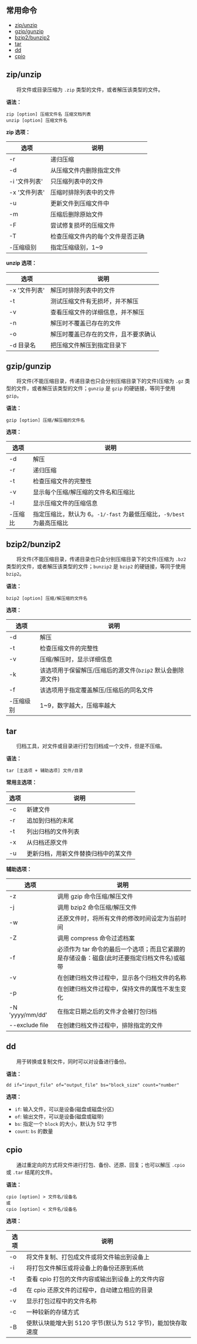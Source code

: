 ## 常用命令

+ [zip/unzip](#command-zip/unzip)
+ [gzip/gunzip](#command-gzip/gunzip)
+ [bzip2/bunzip2](#command-bzip2/bunzip2)
+ [tar](#command-tar)
+ [dd](#command-dd)
+ [cpio](#command-cpio)

## zip/unzip

&emsp;&emsp;将文件或目录压缩为 `.zip` 类型的文件，或者解压该类型的文件。

**语法：**

```shell
zip [option] 压缩文件名 压缩文档列表
unzip [option] 压缩文件名
```

**zip 选项：**

选项|说明
-|-
-r|递归压缩
-d|从压缩文件内删除指定文件
-i '文件列表'|只压缩列表中的文件
-x '文件列表'|压缩时排除列表中的文件
-u|更新文件到压缩文件中
-m|压缩后删除原始文件
-F|尝试修复损坏的压缩文件
-T|检查压缩文件内的每个文件是否正确
-压缩级别|指定压缩级别，1~9

**unzip 选项：**

选项|说明
-|-
-x '文件列表'|解压时排除列表中的文件
-t|测试压缩文件有无损坏，并不解压
-v|查看压缩文件的详细信息，并不解压
-n|解压时不覆盖已存在的文件
-o|解压时覆盖已存在的文件，且不要求确认
-d 目录名|把压缩文件解压到指定目录下


## gzip/gunzip

&emsp;&emsp;将文件(不能压缩目录，传递目录也只会分别压缩目录下的文件)压缩为 `.gz` 类型的文件，或者解压该类型的文件；`gunzip` 是 `gzip` 的硬链接，等同于使用 `gzip`。

**语法：**

```shell
gzip [option] 压缩/解压缩的文件名
```

**选项：**

选项|说明
-|-
-d|解压
-r|递归压缩
-t|检查压缩文件的完整性
-v|显示每个压缩/解压缩的文件名和压缩比
-l|显示压缩文件的压缩信息
-压缩比|指定压缩比，默认为 6。`-1/-fast` 为最低压缩比，`-9/best` 为最高压缩比

## bzip2/bunzip2

&emsp;&emsp;将文件(不能压缩目录，传递目录也只会分别压缩目录下的文件)压缩为 `.bz2` 类型的文件，或者解压该类型的文件；`bunzip2` 是 `bzip2` 的硬链接，等同于使用 `bzip2`。

**语法：**

```shell
bzip2 [option] 压缩/解压缩的文件名
```

**选项：**

选项|说明
-|-
-d|解压
-t|检查压缩文件的完整性
-v|压缩/解压时，显示详细信息
-k|该选项用于保留解压/压缩后的源文件(`bzip2` 默认会删除源文件)
-f|该选项用于指定覆盖解压/压缩后的同名文件
-压缩级别|1~9，数字越大，压缩率越大

## tar

&emsp;&emsp;归档工具，对文件或目录进行打包归档成一个文件，但是不压缩。

**语法：**

```shell
tar [主选项 + 辅助选项] 文件/目录
```

**常用主选项：**

选项|说明
-|-
-c|新建文件
-r|追加到归档的末尾
-t|列出归档的文件列表
-x|从归档还原文件
-u|更新归档，用新文件替换归档中的某文件

**辅助选项：**

选项|说明
-|-
-z|调用 gzip 命令压缩/解压文件
-j|调用 bzip2 命令压缩/解压文件
-w|还原文件时，将所有文件的修改时间设定为当前时间
-Z|调用 compress 命令过滤档案
-f|必须作为 tar 命令的最后一个选项；而且它紧跟的是存储设备：磁盘(此时还要指定归档文件名)或磁带
-v|在创建归档文件过程中，显示各个归档文件的名称
-p|在创建归档文件过程中，保持文件的属性不发生变化
-N 'yyyy/mm/dd'|在指定日期之后的文件才会被打包归档
--exclude file|在创建归档文件过程中，排除指定的文件


## dd

&emsp;&emsp;用于转换或复制文件，同时可以对设备进行备份。

**语法：**

```shell
dd if="input_file" of="output_file" bs="block_size" count="number"
```

**选项：**

+ `if`: 输入文件，可以是设备(磁盘或磁盘分区)
+ `of`: 输出文件，可以是设备(磁盘或磁带)
+ `bs`: 指定一个 `block` 的大小，默认为 512 字节
+ `count`: `bs` 的数量


## cpio

&emsp;&emsp;通过重定向的方式将文件进行打包、备份、还原、回复；也可以解压 `.cpio` 或 `.tar` 结尾的文件。

**语法：**

```shell
cpio [option] > 文件名/设备名
或
cpio [option] < 文件名/设备名
```

**选项：**

选项|说明
-|-
-o|将文件复制、打包成文件或将文件输出到设备上
-i|将打包文件解压或将设备上的备份还原到系统
-t|查看 cpio 打包的文件内容或输出到设备上的文件内容
-d|在 cpio 还原文件的过程中，自动建立相应的目录
-v|显示打包过程中的文件名称
-c|一种较新的存储方式
-B|使默认块能增大到 5120 字节(默认为 512 字节)，能加快存取速度